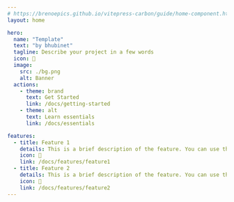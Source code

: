 ```yaml
---
# https://brenoepics.github.io/vitepress-carbon/guide/home-component.html
layout: home

hero:
  name: "Template"
  text: "by bhubinet"
  tagline: Describe your project in a few words
  icon: 🚀
  image:
    src: ./bg.png
    alt: Banner
  actions:
    - theme: brand
      text: Get Started
      link: /docs/getting-started
    - theme: alt
      text: Learn essentials
      link: /docs/essentials

features:
  - title: Feature 1
    details: This is a brief description of the feature. You can use this section to highlight the main features of your project or product.
    icon: 📅
    link: /docs/features/feature1
  - title: Feature 2
    details: This is a brief description of the feature. You can use this section to highlight the main features of your project or product.
    icon: 🔀
    link: /docs/features/feature2
---
```


